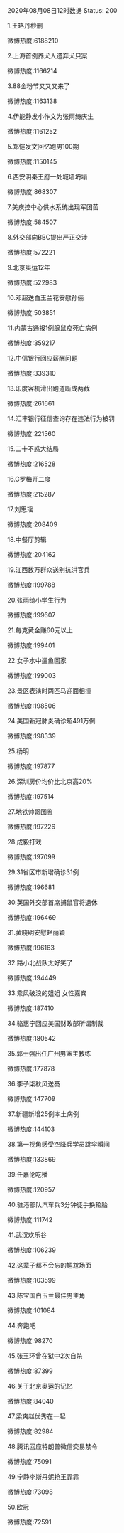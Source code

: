 2020年08月08日12时数据
Status: 200

1.王珞丹秒删

微博热度:6188210

2.上海首例养犬人遗弃犬只案

微博热度:1166214

3.88金粉节又又又来了

微博热度:1163138

4.伊能静发小作文为张雨绮庆生

微博热度:1161252

5.郑恺发文回忆跑男100期

微博热度:1150145

6.西安明秦王府一处城墙坍塌

微博热度:868307

7.美疾控中心供水系统出现军团菌

微博热度:584507

8.外交部向BBC提出严正交涉

微博热度:572221

9.北京奥运12年

微博热度:522983

10.邓超送白玉兰花安慰孙俪

微博热度:503851

11.内蒙古通报1例腺鼠疫死亡病例

微博热度:359217

12.中信银行回应薪酬问题

微博热度:339310

13.印度客机滑出跑道断成两截

微博热度:261661

14.汇丰银行征信查询存在违法行为被罚

微博热度:221560

15.二十不惑大结局

微博热度:216528

16.C罗梅开二度

微博热度:215287

17.刘思瑶

微博热度:208409

18.中餐厅剪辑

微博热度:204162

19.江西数万群众送别抗洪官兵

微博热度:199788

20.张雨绮小学生行为

微博热度:199607

21.每克黄金赚60元以上

微博热度:199401

22.女子水中遛鱼回家

微博热度:199003

23.景区表演时两匹马迎面相撞

微博热度:198506

24.美国新冠肺炎确诊超491万例

微博热度:198339

25.杨明

微博热度:197877

26.深圳房价均价比北京高20%

微博热度:197514

27.地铁帅哥图鉴

微博热度:197226

28.成毅打戏

微博热度:197099

29.31省区市新增确诊31例

微博热度:196681

30.英国外交部首席捕鼠官将退休

微博热度:196469

31.黄晓明安慰赵丽颖

微博热度:196163

32.路小北战队太好笑了

微博热度:194449

33.乘风破浪的姐姐 女性嘉宾

微博热度:187410

34.骆惠宁回应美国财政部所谓制裁

微博热度:180542

35.郭士强出任广州男篮主教练

微博热度:177878

36.李子柒秋风送葵

微博热度:147709

37.新疆新增25例本土病例

微博热度:144103

38.第一视角感受空降兵学员跳伞瞬间

微博热度:133869

39.任嘉伦吃播

微博热度:120957

40.驻港部队汽车兵3分钟徒手换轮胎

微博热度:111742

41.武汉欢乐谷

微博热度:106239

42.这辈子都不会忘的尴尬场面

微博热度:103599

43.陈宝国白玉兰最佳男主角

微博热度:101084

44.奔跑吧

微博热度:98270

45.张玉环曾在狱中2次自杀

微博热度:87399

46.关于北京奥运的记忆

微博热度:84040

47.梁爽赵优秀在一起

微博热度:82984

48.腾讯回应特朗普微信交易禁令

微博热度:75091

49.宁静李斯丹妮抢王霏霏

微博热度:73098

50.欧冠

微博热度:72591

